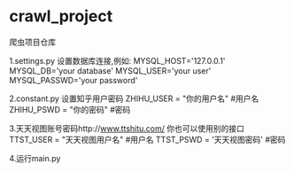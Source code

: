 # crawl_project
爬虫项目仓库

1.settings.py 设置数据库连接,例如:
  MYSQL_HOST='127.0.0.1'
  MYSQL_DB='your database'
  MYSQL_USER='your user'
  MYSQL_PASSWD='your password'


2.constant.py 设置知乎用户密码
  ZHIHU_USER = "你的用户名"      #用户名
  ZHIHU_PSWD = "你的密码"   #密码

3.天天视图账号密码http://www.ttshitu.com/  你也可以使用别的接口
  TTST_USER = "天天视图用户名"     #用户名
  TTST_PSWD = '天天视图密码'     #密码


4.运行main.py

